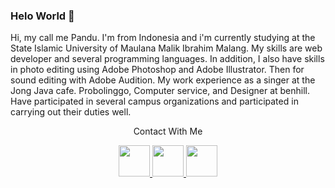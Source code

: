 ### Helo World 👋

Hi, my call me Pandu. I'm from Indonesia and i'm currently studying at the State Islamic University of Maulana Malik Ibrahim Malang. My skills are web developer and several programming languages. In addition, I also have skills in photo editing using Adobe Photoshop and Adobe Illustrator. Then for sound editing with Adobe Audition. My work experience as a singer at the Jong Java cafe. Probolinggo, Computer service, and Designer at benhill. Have participated in several campus organizations and participated in carrying out their duties well.


<a>
</a>

<div align="center"> Contact With Me </div>

<a>
</a>

<p align="center">
<a href="https://www.instagram.com/hedo_21/">
  <img height="50em" src="https://cdn3.iconfinder.com/data/icons/2018-social-media-logotypes/1000/2018_social_media_popular_app_logo_instagram-512.png">
</a>
<a href="mailto:panduhedo@gmail.com">
  <img height="50em" src="https://cdn4.iconfinder.com/data/icons/logos-brands-in-colors/48/google-gmail-512.png"/>
</a>
<a href="https://www.linkedin.com/in/pandu-hedo-muhaimin-a9b5b71a3/">
  <img height="50em" src="https://cdn1.iconfinder.com/data/icons/logotypes/32/circle-linkedin-512.png">
</a>
</p>
